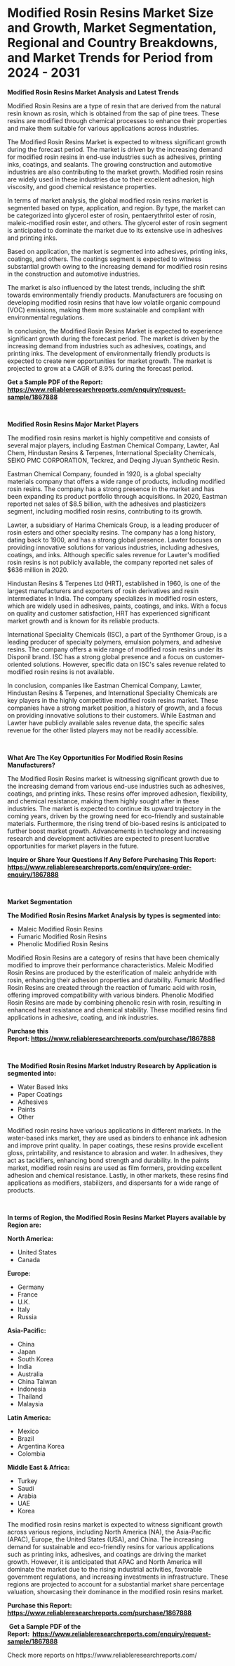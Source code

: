 <p><h1>Modified Rosin Resins Market Size and Growth, Market Segmentation, Regional and Country Breakdowns, and Market Trends for Period from 2024 -  2031</h1></p><p><strong>Modified Rosin Resins Market Analysis and Latest Trends</strong></p>
<p><p>Modified Rosin Resins are a type of resin that are derived from the natural resin known as rosin, which is obtained from the sap of pine trees. These resins are modified through chemical processes to enhance their properties and make them suitable for various applications across industries.</p><p>The Modified Rosin Resins Market is expected to witness significant growth during the forecast period. The market is driven by the increasing demand for modified rosin resins in end-use industries such as adhesives, printing inks, coatings, and sealants. The growing construction and automotive industries are also contributing to the market growth. Modified rosin resins are widely used in these industries due to their excellent adhesion, high viscosity, and good chemical resistance properties.</p><p>In terms of market analysis, the global modified rosin resins market is segmented based on type, application, and region. By type, the market can be categorized into glycerol ester of rosin, pentaerythritol ester of rosin, maleic-modified rosin ester, and others. The glycerol ester of rosin segment is anticipated to dominate the market due to its extensive use in adhesives and printing inks.</p><p>Based on application, the market is segmented into adhesives, printing inks, coatings, and others. The coatings segment is expected to witness substantial growth owing to the increasing demand for modified rosin resins in the construction and automotive industries.</p><p>The market is also influenced by the latest trends, including the shift towards environmentally friendly products. Manufacturers are focusing on developing modified rosin resins that have low volatile organic compound (VOC) emissions, making them more sustainable and compliant with environmental regulations.</p><p>In conclusion, the Modified Rosin Resins Market is expected to experience significant growth during the forecast period. The market is driven by the increasing demand from industries such as adhesives, coatings, and printing inks. The development of environmentally friendly products is expected to create new opportunities for market growth. The market is projected to grow at a CAGR of 8.9% during the forecast period.</p></p>
<p><strong>Get a Sample PDF of the Report:&nbsp; <a href="https://www.reliableresearchreports.com/enquiry/request-sample/1867888">https://www.reliableresearchreports.com/enquiry/request-sample/1867888</a></strong></p>
<p>&nbsp;</p>
<p><strong>Modified Rosin Resins Major Market Players</strong></p>
<p><p>The modified rosin resins market is highly competitive and consists of several major players, including Eastman Chemical Company, Lawter, Aal Chem, Hindustan Resins & Terpenes, International Speciality Chemicals, SEIKO PMC CORPORATION, Teckrez, and Deqing Jiyuan Synthetic Resin.</p><p>Eastman Chemical Company, founded in 1920, is a global specialty materials company that offers a wide range of products, including modified rosin resins. The company has a strong presence in the market and has been expanding its product portfolio through acquisitions. In 2020, Eastman reported net sales of $8.5 billion, with the adhesives and plasticizers segment, including modified rosin resins, contributing to its growth.</p><p>Lawter, a subsidiary of Harima Chemicals Group, is a leading producer of rosin esters and other specialty resins. The company has a long history, dating back to 1900, and has a strong global presence. Lawter focuses on providing innovative solutions for various industries, including adhesives, coatings, and inks. Although specific sales revenue for Lawter's modified rosin resins is not publicly available, the company reported net sales of $636 million in 2020.</p><p>Hindustan Resins & Terpenes Ltd (HRT), established in 1960, is one of the largest manufacturers and exporters of rosin derivatives and resin intermediates in India. The company specializes in modified rosin esters, which are widely used in adhesives, paints, coatings, and inks. With a focus on quality and customer satisfaction, HRT has experienced significant market growth and is known for its reliable products.</p><p>International Speciality Chemicals (ISC), a part of the Synthomer Group, is a leading producer of specialty polymers, emulsion polymers, and adhesive resins. The company offers a wide range of modified rosin resins under its Disponil brand. ISC has a strong global presence and a focus on customer-oriented solutions. However, specific data on ISC's sales revenue related to modified rosin resins is not available.</p><p>In conclusion, companies like Eastman Chemical Company, Lawter, Hindustan Resins & Terpenes, and International Speciality Chemicals are key players in the highly competitive modified rosin resins market. These companies have a strong market position, a history of growth, and a focus on providing innovative solutions to their customers. While Eastman and Lawter have publicly available sales revenue data, the specific sales revenue for the other listed players may not be readily accessible.</p></p>
<p>&nbsp;</p>
<p><strong>What Are The Key Opportunities For Modified Rosin Resins Manufacturers?</strong></p>
<p><p>The Modified Rosin Resins market is witnessing significant growth due to the increasing demand from various end-use industries such as adhesives, coatings, and printing inks. These resins offer improved adhesion, flexibility, and chemical resistance, making them highly sought after in these industries. The market is expected to continue its upward trajectory in the coming years, driven by the growing need for eco-friendly and sustainable materials. Furthermore, the rising trend of bio-based resins is anticipated to further boost market growth. Advancements in technology and increasing research and development activities are expected to present lucrative opportunities for market players in the future.</p></p>
<p><strong>Inquire or Share Your Questions If Any Before Purchasing This Report: <a href="https://www.reliableresearchreports.com/enquiry/pre-order-enquiry/1867888">https://www.reliableresearchreports.com/enquiry/pre-order-enquiry/1867888</a></strong></p>
<p>&nbsp;</p>
<p><strong>Market Segmentation</strong></p>
<p><strong>The Modified Rosin Resins Market Analysis by types is segmented into:</strong></p>
<p><ul><li>Maleic Modified Rosin Resins</li><li>Fumaric Modified Rosin Resins</li><li>Phenolic Modified Rosin Resins</li></ul></p>
<p><p>Modified Rosin Resins are a category of resins that have been chemically modified to improve their performance characteristics. Maleic Modified Rosin Resins are produced by the esterification of maleic anhydride with rosin, enhancing their adhesion properties and durability. Fumaric Modified Rosin Resins are created through the reaction of fumaric acid with rosin, offering improved compatibility with various binders. Phenolic Modified Rosin Resins are made by combining phenolic resin with rosin, resulting in enhanced heat resistance and chemical stability. These modified resins find applications in adhesive, coating, and ink industries.</p></p>
<p><strong>Purchase this Report:&nbsp;<a href="https://www.reliableresearchreports.com/purchase/1867888">https://www.reliableresearchreports.com/purchase/1867888</a></strong></p>
<p>&nbsp;</p>
<p><strong>The Modified Rosin Resins Market Industry Research by Application is segmented into:</strong></p>
<p><ul><li>Water Based Inks</li><li>Paper Coatings</li><li>Adhesives</li><li>Paints</li><li>Other</li></ul></p>
<p><p>Modified rosin resins have various applications in different markets. In the water-based inks market, they are used as binders to enhance ink adhesion and improve print quality. In paper coatings, these resins provide excellent gloss, printability, and resistance to abrasion and water. In adhesives, they act as tackifiers, enhancing bond strength and durability. In the paints market, modified rosin resins are used as film formers, providing excellent adhesion and chemical resistance. Lastly, in other markets, these resins find applications as modifiers, stabilizers, and dispersants for a wide range of products.</p></p>
<p>&nbsp;</p>
<p><strong>In terms of Region, the Modified Rosin Resins Market Players available by Region are:</strong></p>
<p>
    <p> <strong> North America: </strong>
        <ul>
            <li>United States</li>
            <li>Canada</li>
        </ul>
        </p> 
    <p> <strong> Europe: </strong>
        <ul>
            <li>Germany</li>
            <li>France</li>
            <li>U.K.</li>
            <li>Italy</li>
            <li>Russia</li>
        </ul>
        </p> 
    <p> <strong> Asia-Pacific: </strong>
        <ul>
            <li>China</li>
            <li>Japan</li>
            <li>South Korea</li>
            <li>India</li>
            <li>Australia</li>
            <li>China Taiwan</li>
            <li>Indonesia</li>
            <li>Thailand</li>
            <li>Malaysia</li>
        </ul>
        </p> 
    <p> <strong> Latin America: </strong>
        <ul>
            <li>Mexico</li>
            <li>Brazil</li>
            <li>Argentina Korea</li>
            <li>Colombia</li>
        </ul>
        </p> 
    <p> <strong> Middle East & Africa: </strong>
        <ul>
            <li>Turkey</li>
            <li>Saudi</li>
            <li>Arabia</li>
            <li>UAE</li>
            <li>Korea</li>
        </ul>
    </p>
    </p>
<p><p>The modified rosin resins market is expected to witness significant growth across various regions, including North America (NA), the Asia-Pacific (APAC), Europe, the United States (USA), and China. The increasing demand for sustainable and eco-friendly resins for various applications such as printing inks, adhesives, and coatings are driving the market growth. However, it is anticipated that APAC and North America will dominate the market due to the rising industrial activities, favorable government regulations, and increasing investments in infrastructure. These regions are projected to account for a substantial market share percentage valuation, showcasing their dominance in the modified rosin resins market.</p></p>
<p><strong>Purchase this Report: <a href="https://www.reliableresearchreports.com/purchase/1867888">https://www.reliableresearchreports.com/purchase/1867888</a></strong></p>
<p>&nbsp;<strong>Get a Sample PDF of the Report:&nbsp;&nbsp;<a href="https://www.reliableresearchreports.com/enquiry/request-sample/1867888">https://www.reliableresearchreports.com/enquiry/request-sample/1867888</a></strong></p>
<p><strong></strong></p>
<p>Check more reports on https://www.reliableresearchreports.com/</p>